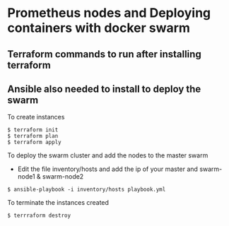 # Prometheus nodes and Deploying containers with docker swarm #

## Terraform commands to run after installing terraform ##
## Ansible also needed to install to deploy the swarm ##
To create instances
```
$ terraform init
$ terraform plan
$ terraform apply

```
To deploy the swarm cluster and add the nodes to the master swarm
- Edit the file inventory/hosts and add the ip of your master and swarm-node1 & swarm-node2 
```
$ ansible-playbook -i inventory/hosts playbook.yml
```
To terminate the instances created
```
$ terrraform destroy
```